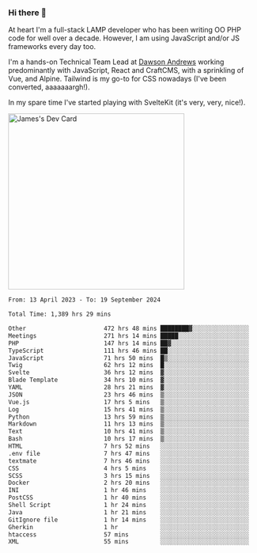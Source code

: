 ### Hi there 👋

<!--
**JamesNock/JamesNock** is a ✨ _special_ ✨ repository because its `README.md` (this file) appears on your GitHub profile.

Here are some ideas to get you started:

- 🔭 I’m currently working on ...
- 🌱 I’m currently learning ...
- 👯 I’m looking to collaborate on ...
- 🤔 I’m looking for help with ...
- 💬 Ask me about ...
- 📫 How to reach me: ...
- 😄 Pronouns: ...
- ⚡ Fun fact: ...
-->
At heart I'm a full-stack LAMP developer who has been writing OO PHP code for well over a decade. However, I am using JavaScript and/or JS frameworks every day too.

I'm a hands-on Technical Team Lead at [Dawson Andrews](https://www.dawsonandrews.com/) working predominantly with JavaScript, React and CraftCMS, with a sprinkling of Vue, and Alpine. Tailwind is my go-to for CSS nowadays (I've been converted, aaaaaaargh!).

In my spare time I've started playing with SvelteKit (it's very, very, nice!).

<a href="https://app.daily.dev/h2onock"><img src="https://api.daily.dev/devcards/v2/XQraFlxE3JPWOlcSuOB2K.png?type=default&r=18u" width="356" alt="James's Dev Card"/></a>

<!--START_SECTION:waka-->

```txt
From: 13 April 2023 - To: 19 September 2024

Total Time: 1,389 hrs 29 mins

Other                      472 hrs 48 mins ████████▓░░░░░░░░░░░░░░░░   34.03 %
Meetings                   271 hrs 14 mins █████░░░░░░░░░░░░░░░░░░░░   19.52 %
PHP                        147 hrs 14 mins ██▓░░░░░░░░░░░░░░░░░░░░░░   10.60 %
TypeScript                 111 hrs 46 mins ██░░░░░░░░░░░░░░░░░░░░░░░   08.05 %
JavaScript                 71 hrs 50 mins  █▒░░░░░░░░░░░░░░░░░░░░░░░   05.17 %
Twig                       62 hrs 12 mins  █░░░░░░░░░░░░░░░░░░░░░░░░   04.48 %
Svelte                     36 hrs 12 mins  ▓░░░░░░░░░░░░░░░░░░░░░░░░   02.61 %
Blade Template             34 hrs 10 mins  ▓░░░░░░░░░░░░░░░░░░░░░░░░   02.46 %
YAML                       28 hrs 21 mins  ▓░░░░░░░░░░░░░░░░░░░░░░░░   02.04 %
JSON                       23 hrs 46 mins  ▒░░░░░░░░░░░░░░░░░░░░░░░░   01.71 %
Vue.js                     17 hrs 5 mins   ▒░░░░░░░░░░░░░░░░░░░░░░░░   01.23 %
Log                        15 hrs 41 mins  ▒░░░░░░░░░░░░░░░░░░░░░░░░   01.13 %
Python                     13 hrs 59 mins  ▒░░░░░░░░░░░░░░░░░░░░░░░░   01.01 %
Markdown                   11 hrs 13 mins  ▒░░░░░░░░░░░░░░░░░░░░░░░░   00.81 %
Text                       10 hrs 41 mins  ▒░░░░░░░░░░░░░░░░░░░░░░░░   00.77 %
Bash                       10 hrs 17 mins  ▒░░░░░░░░░░░░░░░░░░░░░░░░   00.74 %
HTML                       7 hrs 52 mins   ░░░░░░░░░░░░░░░░░░░░░░░░░   00.57 %
.env file                  7 hrs 47 mins   ░░░░░░░░░░░░░░░░░░░░░░░░░   00.56 %
textmate                   7 hrs 46 mins   ░░░░░░░░░░░░░░░░░░░░░░░░░   00.56 %
CSS                        4 hrs 5 mins    ░░░░░░░░░░░░░░░░░░░░░░░░░   00.29 %
SCSS                       3 hrs 15 mins   ░░░░░░░░░░░░░░░░░░░░░░░░░   00.23 %
Docker                     2 hrs 20 mins   ░░░░░░░░░░░░░░░░░░░░░░░░░   00.17 %
INI                        1 hr 46 mins    ░░░░░░░░░░░░░░░░░░░░░░░░░   00.13 %
PostCSS                    1 hr 40 mins    ░░░░░░░░░░░░░░░░░░░░░░░░░   00.12 %
Shell Script               1 hr 24 mins    ░░░░░░░░░░░░░░░░░░░░░░░░░   00.10 %
Java                       1 hr 21 mins    ░░░░░░░░░░░░░░░░░░░░░░░░░   00.10 %
GitIgnore file             1 hr 14 mins    ░░░░░░░░░░░░░░░░░░░░░░░░░   00.09 %
Gherkin                    1 hr            ░░░░░░░░░░░░░░░░░░░░░░░░░   00.07 %
htaccess                   57 mins         ░░░░░░░░░░░░░░░░░░░░░░░░░   00.07 %
XML                        55 mins         ░░░░░░░░░░░░░░░░░░░░░░░░░   00.07 %
```

<!--END_SECTION:waka-->

